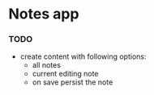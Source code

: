 # Notes app

### TODO

- create content with following options:
  - all notes
  - current editing note
  - on save persist the note
